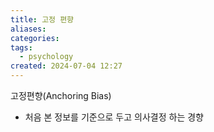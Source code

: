 ```yaml
---
title: 고정 편향
aliases: 
categories: 
tags:
  - psychology
created: 2024-07-04 12:27
---
```

고정편향(Anchoring Bias)
- 처음 본 정보를 기준으로 두고 의사결정 하는 경향
